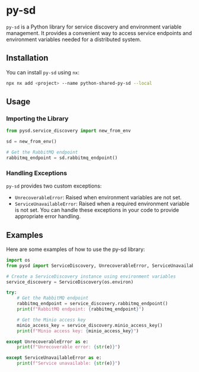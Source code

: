 # py-sd

`py-sd` is a Python library for service discovery and environment variable management. It provides a convenient way to access service endpoints and environment variables needed for a distributed system.

## Installation

You can install `py-sd` using `nx`:

```sh
npx nx add <project> --name python-shared-py-sd --local
```

## Usage

### Importing the Library

```python
from pysd.service_discovery import new_from_env

sd = new_from_env()

# Get the RabbitMQ endpoint
rabbitmq_endpoint = sd.rabbitmq_endpoint()
```

### Handling Exceptions
`py-sd` provides two custom exceptions:

- `UnrecoverableError`: Raised when environment variables are not set.
- `ServiceUnavailableError`: Raised when a required environment variable is not set.
You can handle these exceptions in your code to provide appropriate error handling.


## Examples

Here are some examples of how to use the py-sd library:

```python
import os
from pysd import ServiceDiscovery, UnrecoverableError, ServiceUnavailableError

# Create a ServiceDiscovery instance using environment variables
service_discovery = ServiceDiscovery(os.environ)

try:
    # Get the RabbitMQ endpoint
    rabbitmq_endpoint = service_discovery.rabbitmq_endpoint()
    print(f"RabbitMQ endpoint: {rabbitmq_endpoint}")

    # Get the Minio access key
    minio_access_key = service_discovery.minio_access_key()
    print(f"Minio access key: {minio_access_key}")

except UnrecoverableError as e:
    print(f"Unrecoverable error: {str(e)}")

except ServiceUnavailableError as e:
    print(f"Service unavailable: {str(e)}")

```
